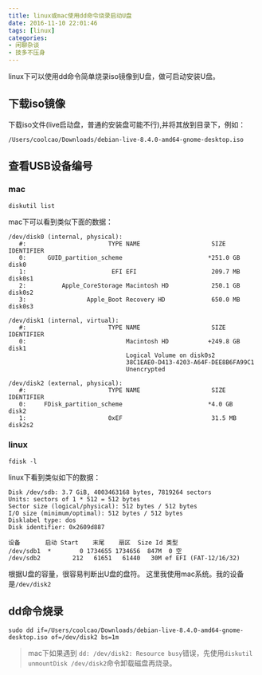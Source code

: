 ```yaml
---
title: linux或mac使用dd命令烧录启动U盘
date: 2016-11-10 22:01:46
tags: [linux]
categories: 
- 闲聊杂谈
- 技多不压身
---
```


linux下可以使用dd命令简单烧录iso镜像到U盘，做可启动安装U盘。

<!-- more -->

## 下载iso镜像
下载iso文件(live启动盘，普通的安装盘可能不行),并将其放到目录下，例如：
```
/Users/coolcao/Downloads/debian-live-8.4.0-amd64-gnome-desktop.iso
```
## 查看USB设备编号
### mac
```
diskutil list
```
mac下可以看到类似下面的数据：
```
/dev/disk0 (internal, physical):
   #:                       TYPE NAME                    SIZE       IDENTIFIER
   0:      GUID_partition_scheme                        *251.0 GB   disk0
   1:                        EFI EFI                     209.7 MB   disk0s1
   2:          Apple_CoreStorage Macintosh HD            250.1 GB   disk0s2
   3:                 Apple_Boot Recovery HD             650.0 MB   disk0s3

/dev/disk1 (internal, virtual):
   #:                       TYPE NAME                    SIZE       IDENTIFIER
   0:                            Macintosh HD           +249.8 GB   disk1
                                 Logical Volume on disk0s2
                                 38C1EAE0-D413-4203-A64F-DEE8B6FA99C1
                                 Unencrypted

/dev/disk2 (external, physical):
   #:                       TYPE NAME                    SIZE       IDENTIFIER
   0:     FDisk_partition_scheme                        *4.0 GB     disk2
   1:                       0xEF                         31.5 MB    disk2s2
```
### linux
```
fdisk -l
```
linux下看到类似如下的数据：
```
Disk /dev/sdb: 3.7 GiB, 4003463168 bytes, 7819264 sectors
Units: sectors of 1 * 512 = 512 bytes
Sector size (logical/physical): 512 bytes / 512 bytes
I/O size (minimum/optimal): 512 bytes / 512 bytes
Disklabel type: dos
Disk identifier: 0x2609d887

设备       启动 Start    末尾    扇区  Size Id 类型
/dev/sdb1  *        0 1734655 1734656  847M  0 空
/dev/sdb2         212   61651   61440   30M ef EFI (FAT-12/16/32)
```
根据U盘的容量，很容易判断出U盘的盘符。
这里我使用mac系统。我的设备是`/dev/disk2`

## dd命令烧录
```
sudo dd if=/Users/coolcao/Downloads/debian-live-8.4.0-amd64-gnome-desktop.iso of=/dev/disk2 bs=1m
```




> mac下如果遇到 `dd: /dev/disk2: Resource busy`错误，先使用`diskutil unmountDisk /dev/disk2`命令卸载磁盘再烧录。
